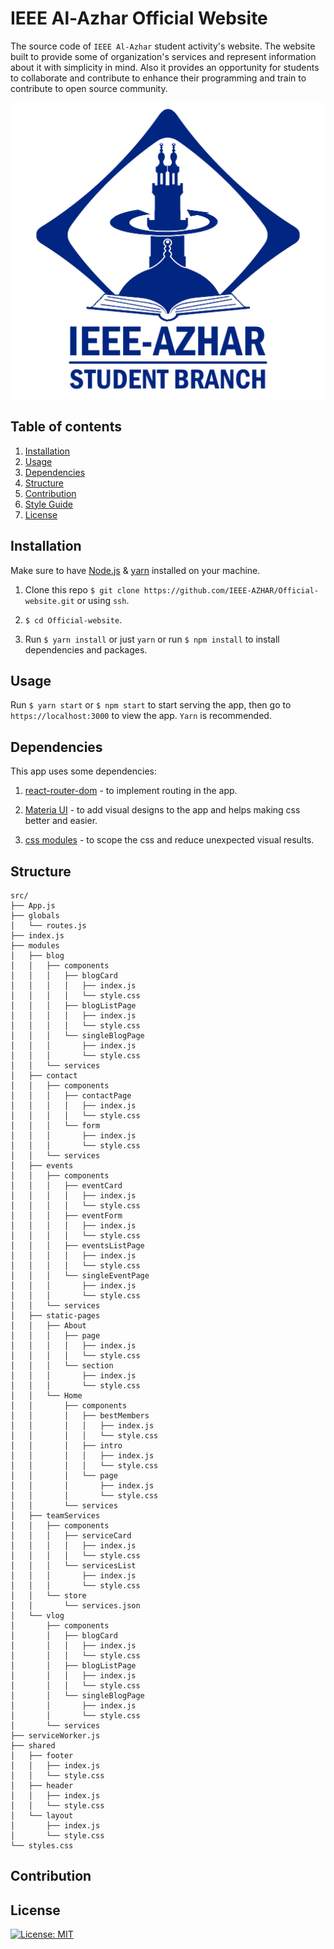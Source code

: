 # IEEE Al-Azhar Official Website

The source code of `IEEE Al-Azhar` student activity's website. The website built to provide some of organization's services and represent information about it with simplicity in mind. Also it provides an opportunity for students to collaborate and contribute to enhance their programming and train to contribute to open source community.

![IEEE Logo](IEEE-final.png)

## Table of contents

1. [Installation](#install)
1. [Usage](#use)
1. [Dependencies](#dependencies)
1. [Structure](#structure)
1. [Contribution](#contribution)
1. [Style Guide](#style-guide)
1. [License](#license)

<a name="install"></a>

## Installation

Make sure to have [Node.js](https://nodejs.org/en/download/) & [yarn](https://classic.yarnpkg.com/en/docs/install/) installed on your machine.

1. Clone this repo `$ git clone https://github.com/IEEE-AZHAR/Official-website.git` or using `ssh`.

2. `$ cd Official-website`.

3. Run `$ yarn install` or just `yarn` or run `$ npm install` to install dependencies and packages.

<a name="install"></a>

## Usage

Run `$ yarn start` or `$ npm start` to start serving the app, then go to `https://localhost:3000` to view the app. `Yarn` is recommended.

## Dependencies

This app uses some dependencies:

1. [react-router-dom](https://reacttraining.com/react-router/web/guides/quick-start) - to implement routing in the app.

1. [Materia UI](https://material-ui.com/) - to add visual designs to the app and helps making css better and easier.

1. [css modules](https://github.com/css-modules/css-modules) - to scope the css and reduce unexpected visual results.

## Structure

```
src/
├── App.js
├── globals
│   └── routes.js
├── index.js
├── modules
│   ├── blog
│   │   ├── components
│   │   │   ├── blogCard
│   │   │   │   ├── index.js
│   │   │   │   └── style.css
│   │   │   ├── blogListPage
│   │   │   │   ├── index.js
│   │   │   │   └── style.css
│   │   │   └── singleBlogPage
│   │   │       ├── index.js
│   │   │       └── style.css
│   │   └── services
│   ├── contact
│   │   ├── components
│   │   │   ├── contactPage
│   │   │   │   ├── index.js
│   │   │   │   └── style.css
│   │   │   └── form
│   │   │       ├── index.js
│   │   │       └── style.css
│   │   └── services
│   ├── events
│   │   ├── components
│   │   │   ├── eventCard
│   │   │   │   ├── index.js
│   │   │   │   └── style.css
│   │   │   ├── eventForm
│   │   │   │   ├── index.js
│   │   │   │   └── style.css
│   │   │   ├── eventsListPage
│   │   │   │   ├── index.js
│   │   │   │   └── style.css
│   │   │   └── singleEventPage
│   │   │       ├── index.js
│   │   │       └── style.css
│   │   └── services
│   ├── static-pages
│   │   ├── About
│   │   │   ├── page
│   │   │   │   ├── index.js
│   │   │   │   └── style.css
│   │   │   └── section
│   │   │       ├── index.js
│   │   │       └── style.css
│   │   └── Home
│   │       ├── components
│   │       │   ├── bestMembers
│   │       │   │   ├── index.js
│   │       │   │   └── style.css
│   │       │   ├── intro
│   │       │   │   ├── index.js
│   │       │   │   └── style.css
│   │       │   └── page
│   │       │       ├── index.js
│   │       │       └── style.css
│   │       └── services
│   ├── teamServices
│   │   ├── components
│   │   │   ├── serviceCard
│   │   │   │   ├── index.js
│   │   │   │   └── style.css
│   │   │   └── servicesList
│   │   │       ├── index.js
│   │   │       └── style.css
│   │   └── store
│   │       └── services.json
│   └── vlog
│       ├── components
│       │   ├── blogCard
│       │   │   ├── index.js
│       │   │   └── style.css
│       │   ├── blogListPage
│       │   │   ├── index.js
│       │   │   └── style.css
│       │   └── singleBlogPage
│       │       ├── index.js
│       │       └── style.css
│       └── services
├── serviceWorker.js
├── shared
│   ├── footer
│   │   ├── index.js
│   │   └── style.css
│   ├── header
│   │   ├── index.js
│   │   └── style.css
│   └── layout
│       ├── index.js
│       └── style.css
└── styles.css
```

## Contribution

<a name="license"></a>

## License

[![License: MIT](https://img.shields.io/badge/License-MIT-yellow.svg)](https://opensource.org/licenses/MIT)
